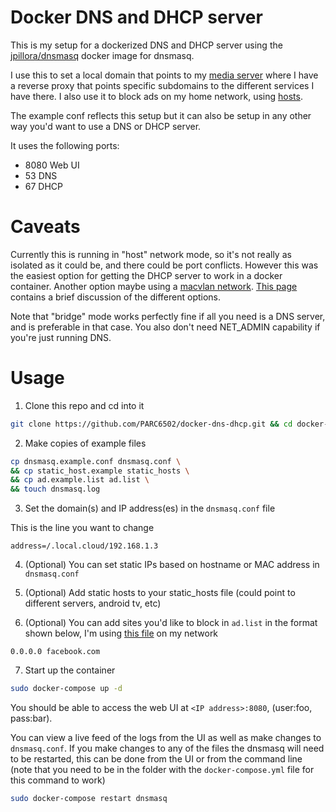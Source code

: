 # Docker DNS and DHCP server

This is my setup for a dockerized DNS and DHCP server using the [jpillora/dnsmasq](https://hub.docker.com/r/jpillora/dnsmasq) docker image for dnsmasq.

I use this to set a local domain that points to my [media server](https://github.com/PARC6502/docker-media-server) where I have a reverse proxy that points specific subdomains to the different services I have there. I also use it to block ads on my home network, using [hosts](https://github.com/StevenBlack/hosts).

The example conf reflects this setup but it can also be setup in any other way you'd want to use a DNS or DHCP server.

It uses the following ports:

- 8080 Web UI
- 53 DNS
- 67 DHCP

# Caveats

Currently this is running in "host" network mode, so it's not really as isolated as it could be, and there could be port conflicts. However this was the easiest option for getting the DHCP server to work in a docker container. Another option maybe using a [macvlan network](https://docs.docker.com/network/macvlan/). [This page](https://docs.pi-hole.net/docker/DHCP/) contains a brief discussion of the different options.

Note that "bridge" mode works perfectly fine if all you need is a DNS server, and is preferable in that case. You also don't need NET_ADMIN capability if you're just running DNS.

# Usage

1. Clone this repo and cd into it

```bash
git clone https://github.com/PARC6502/docker-dns-dhcp.git && cd docker-dns-dhcp
```

2. Make copies of example files

```bash
cp dnsmasq.example.conf dnsmasq.conf \
&& cp static_host.example static_hosts \
&& cp ad.example.list ad.list \
&& touch dnsmasq.log
```

3. Set the domain(s) and IP address(es) in the `dnsmasq.conf` file

This is the line you want to change

```
address=/.local.cloud/192.168.1.3
```

4. (Optional) You can set static IPs based on hostname or MAC address in `dnsmasq.conf`

5. (Optional) Add static hosts to your static_hosts file (could point to different servers, android tv, etc)

6. (Optional) You can add sites you'd like to block in `ad.list` in the format shown below, I'm using [this file](https://raw.githubusercontent.com/StevenBlack/hosts/master/hosts) on my network

```
0.0.0.0 facebook.com
```

7. Start up the container

```bash
sudo docker-compose up -d
```

You should be able to access the web UI at `<IP address>:8080`, (user:foo, pass:bar).

You can view a live feed of the logs from the UI as well as make changes to `dnsmasq.conf`. If you make changes to any of the files the dnsmasq will need to be restarted, this can be done from the UI or from the command line (note that you need to be in the folder with the `docker-compose.yml` file for this command to work)

```bash
sudo docker-compose restart dnsmasq
```

